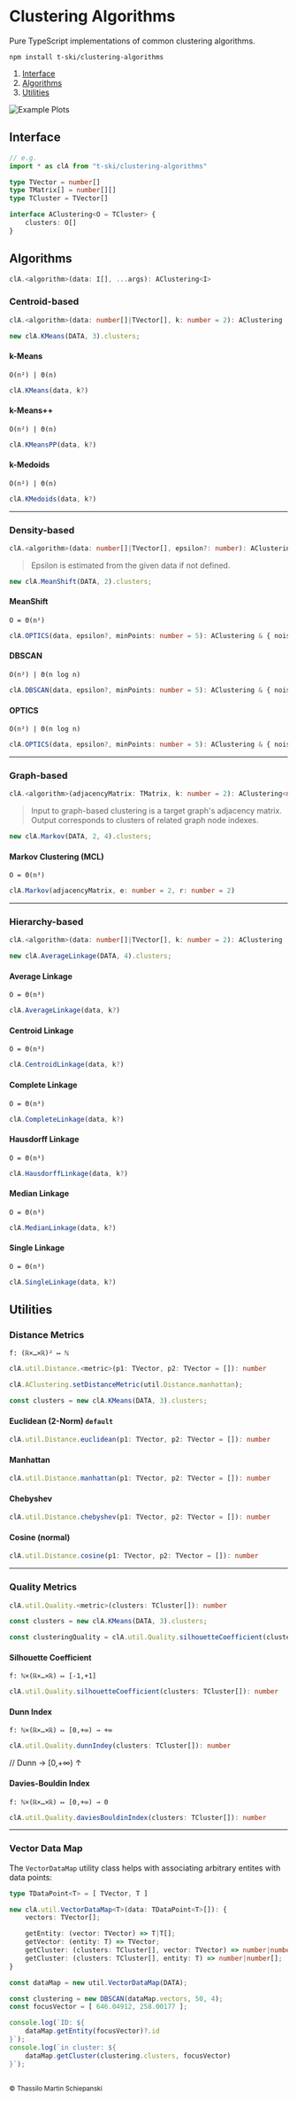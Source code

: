 # Clustering Algorithms

Pure TypeScript implementations of common clustering algorithms.

``` cli
npm install t-ski/clustering-algorithms
```

1. [Interface](#interface)
2. [Algorithms](#algorithms)
3. [Utilities](#utilities)

![Example Plots](./examples.png)

## Interface

``` ts
// e.g.
import * as clA from "t-ski/clustering-algorithms"
```

``` ts
type TVector = number[]
type TMatrix[] = number[][]
type TCluster = TVector[]

interface AClustering<O = TCluster> {
    clusters: O[]
}
```

## Algorithms

``` ts
clA.<algorithm>(data: I[], ...args): AClustering<I>
```

### Centroid-based

``` ts
clA.<algorithm>(data: number[]|TVector[], k: number = 2): AClustering
```

``` ts
new clA.KMeans(DATA, 3).clusters;
```

#### k-Means

`O(n²) | Θ(n)`

``` ts
clA.KMeans(data, k?)
```

#### k-Means++

`O(n²) | Θ(n)`

``` ts
clA.KMeansPP(data, k?)
```

#### k-Medoids

`O(n²) | Θ(n)`

``` ts
clA.KMedoids(data, k?)
```

---

### Density-based

``` ts
clA.<algorithm>(data: number[]|TVector[], epsilon?: number): AClustering
```

> Epsilon is estimated from the given data if not defined.

``` ts
new clA.MeanShift(DATA, 2).clusters;
```

#### MeanShift

`O = Θ(n²)`

``` ts
clA.OPTICS(data, epsilon?, minPoints: number = 5): AClustering & { noise: TCluster }
```

#### DBSCAN

`O(n²) | Θ(n log n)`

``` ts
clA.DBSCAN(data, epsilon?, minPoints: number = 5): AClustering & { noise: TCluster }
```

#### OPTICS

`O(n²) | Θ(n log n)`

``` ts
clA.OPTICS(data, epsilon?, minPoints: number = 5): AClustering & { noise: TCluster }
```

---

### Graph-based

``` ts
clA.<algorithm>(adjacencyMatrix: TMatrix, k: number = 2): AClustering<number[]>
```

> Input to graph-based clustering is a target graph's adjacency matrix. Output corresponds to clusters of related graph node indexes.

``` ts
new clA.Markov(DATA, 2, 4).clusters;
```

#### Markov Clustering (MCL)

`O = Θ(n³)`

``` ts
clA.Markov(adjacencyMatrix, e: number = 2, r: number = 2)
```

---

### Hierarchy-based

``` ts
clA.<algorithm>(data: number[]|TVector[], k: number = 2): AClustering
```

``` ts
new clA.AverageLinkage(DATA, 4).clusters;
```

#### Average Linkage

`O = Θ(n³)`

``` ts
clA.AverageLinkage(data, k?)
```

#### Centroid Linkage

`O = Θ(n³)`

``` ts
clA.CentroidLinkage(data, k?)
```

#### Complete Linkage

`O = Θ(n³)`

``` ts
clA.CompleteLinkage(data, k?)
```

#### Hausdorff Linkage

`O = Θ(n³)`

``` ts
clA.HausdorffLinkage(data, k?)
```

#### Median Linkage

`O = Θ(n³)`

``` ts
clA.MedianLinkage(data, k?)
```

#### Single Linkage

`O = Θ(n³)`

``` ts
clA.SingleLinkage(data, k?)
```

## Utilities

### Distance Metrics

`f: (ℝ×…×ℝ)² ↦ ℕ`

``` ts
clA.util.Distance.<metric>(p1: TVector, p2: TVector = []): number
```

``` ts
clA.AClustering.setDistanceMetric(util.Distance.manhattan);

const clusters = new clA.KMeans(DATA, 3).clusters;
```

#### Euclidean (2-Norm) `default`

``` ts
clA.util.Distance.euclidean(p1: TVector, p2: TVector = []): number
```

#### Manhattan 

``` ts
clA.util.Distance.manhattan(p1: TVector, p2: TVector = []): number
```

#### Chebyshev 

``` ts
clA.util.Distance.chebyshev(p1: TVector, p2: TVector = []): number
```

#### Cosine (normal)

``` ts
clA.util.Distance.cosine(p1: TVector, p2: TVector = []): number
```

---

### Quality Metrics

``` ts
clA.util.Quality.<metric>(clusters: TCluster[]): number
```

``` ts
const clusters = new clA.KMeans(DATA, 3).clusters;

const clusteringQuality = clA.util.Quality.silhouetteCoefficient(clusters);
```

#### Silhouette Coefficient

`f: ℕ×(ℝ×…×ℝ) ↦ [-1,+1]`

``` ts
clA.util.Quality.silhouetteCoefficient(clusters: TCluster[]): number
```

#### Dunn Index

`f: ℕ×(ℝ×…×ℝ) ↦ [0,+∞) → +∞`

``` ts
clA.util.Quality.dunnIndey(clusters: TCluster[]): number
```
// Dunn → [0,+∞) ↑

#### Davies-Bouldin Index

`f: ℕ×(ℝ×…×ℝ) ↦ [0,+∞) → 0`

``` ts
clA.util.Quality.daviesBouldinIndex(clusters: TCluster[]): number
```

---

### Vector Data Map

The `VectorDataMap` utility class helps with associating arbitrary entites with data points:

``` ts
type TDataPoint<T> = [ TVector, T ]

new clA.util.VectorDataMap<T>(data: TDataPoint<T>[]): {
    vectors: TVector[];

    getEntity: (vector: TVector) => T|T[];
    getVector: (entity: T) => TVector;
    getCluster: (clusters: TCluster[], vector: TVector) => number|number[];
    getCluster: (clusters: TCluster[], entity: T) => number|number[];
}
```

``` ts
const dataMap = new util.VectorDataMap(DATA);

const clustering = new DBSCAN(dataMap.vectors, 50, 4);
const focusVector = [ 646.04912, 258.00177 ];

console.log(`ID: ${
    dataMap.getEntity(focusVector)?.id
}`);
console.log(`in cluster: ${
    dataMap.getCluster(clustering.clusters, focusVector)
}`);
```

##

<sub>&copy; Thassilo Martin Schiepanski</sub>